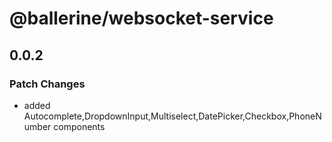 # @ballerine/websocket-service

## 0.0.2

### Patch Changes

- added Autocomplete,DropdownInput,Multiselect,DatePicker,Checkbox,PhoneNumber components
